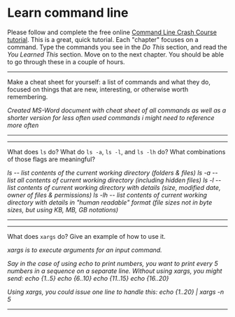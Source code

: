 # Learn command line

Please follow and complete the free online [Command Line Crash Course
tutorial](http://cli.learncodethehardway.org/book/). This is a great,
quick tutorial. Each "chapter" focuses on a command. Type the commands
you see in the _Do This_ section, and read the _You Learned This_
section. Move on to the next chapter. You should be able to go through
these in a couple of hours.


---

Make a cheat sheet for yourself: a list of commands and what they do, focused on things that are new, interesting, or otherwise worth remembering.

*Created MS-Word document with cheat sheet of all commands as well as a shorter version for less often used commands i might need to reference more often*

---


---

What does `ls` do? What do `ls -a`, `ls -l`, and `ls -lh` do? What combinations of those flags are meaningful?

*ls -- list contents of the current working directory (folders & files)*
*ls -a -- list all contents of current working directory (including hidden files)*
*ls -l -- list contents of current working directory with details (size, modified date, owner of files & permissions)*
*ls -lh -- list contents of current working directory with details in "human readable" format (file sizes not in byte sizes, but using KB, MB, GB notations)*

---


---

What does `xargs` do? Give an example of how to use it.

*xargs is to execute arguments for an input command.*

*Say in the case of using echo to print numbers, you want to print every 5 numbers in a sequence on a separate line.*
*Without using xargs, you might send:*
*echo {1..5}*
*echo {6..10}*
*echo {11..15}*
*echo {16..20}*

*Using xargs, you could issue one line to handle this:*
*echo {1..20} | xargs -n 5*

---
